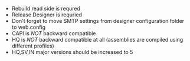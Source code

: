 - Rebuild read side is requred
- Release Designer is requried
- Don't forget to move SMTP settings from designer configuration folder to web.config
- CAPI is *NOT* backward compatible
- HQ is *NOT* backward compatible at all (assemblies are compiled using different profiles)
- HQ,SV,IN major versions should be increased to 5
